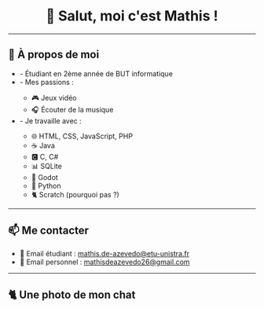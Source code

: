 <h1 align="center">👋 Salut, moi c'est Mathis !</h1>

---

## 🧍 À propos de moi

<ul>
<li>- Étudiant en 2ème année de BUT informatique</li>
<li>- Mes passions :</li>
  <ul>
    <li>🎮 Jeux vidéo</li>
    <li>🎧 Écouter de la musique</li>
  </ul>
<li>- Je travaille avec :  </li>
  <ul>
    <li>🌐 HTML, CSS, JavaScript, PHP</li>
    <li>☕ Java</li>
    <li>🅲 C, C#</li>
    <li>📊 SQLite</li>
    <li>🤖 Godot</li>
    <li>🐍 Python</li>
    <li>🐈 Scratch (pourquoi pas ?)</li>
  </ul>
</ul>

---

## 📫 Me contacter

- 💌 Email étudiant : [mathis.de-azevedo@etu-unistra.fr](mailto:mathis.de-azevedo@etu-unistra.fr)
- 💌 Email personnel : [mathisdeazevedo26@gmail.com](mailto:mathisdeazevedo26@gmail.com)

---

## 🐈 Une photo de mon chat

<img source="">






